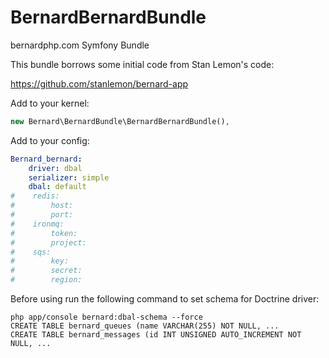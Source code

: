 BernardBernardBundle
=====================

bernardphp.com Symfony Bundle

This bundle borrows some initial code from Stan Lemon's code:

https://github.com/stanlemon/bernard-app

Add to your kernel:

```php
new Bernard\BernardBundle\BernardBernardBundle(),
```

Add to your config:

```yml
Bernard_bernard:
    driver: dbal
    serializer: simple
    dbal: default
#    redis:
#        host:
#        port:
#    ironmq:
#        token:
#        project:
#    sqs:
#        key:
#        secret:
#        region:
```

Before using run the following command to set schema for Doctrine driver:

```
php app/console bernard:dbal-schema --force
CREATE TABLE bernard_queues (name VARCHAR(255) NOT NULL, ...
CREATE TABLE bernard_messages (id INT UNSIGNED AUTO_INCREMENT NOT NULL, ...
```

